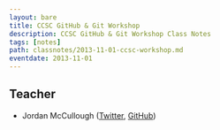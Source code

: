 ```yaml
---
layout: bare
title: CCSC GitHub & Git Workshop
description: CCSC GitHub & Git Workshop Class Notes
tags: [notes]
path: classnotes/2013-11-01-ccsc-workshop.md
eventdate: 2013-11-01
---
```


## Teacher
* Jordan McCullough ([Twitter](http://twitter.com/thejordanmcc), [GitHub](https://github.com/jordanmccullough))
